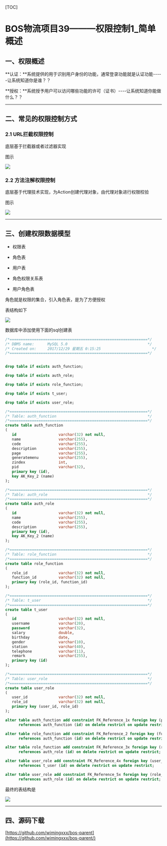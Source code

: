 
[TOC]


# BOS物流项目39———权限控制1\_简单概述


## 一、权限概述

**认证：**系统提供的用于识别用户身份的功能，通常登录功能就是认证功能-----让系统知道你是谁？？
**授权：**系统授予用户可以访问哪些功能的许可（证书）----让系统知道你能做什么？？


---

## 二、常见的权限控制方式

### 2.1 URL拦截权限控制

底层基于拦截器或者过滤器实现图示
![](../image/39/1.png)



### 2.2 方法注解权限控制

底层基于代理技术实现，为Action创建代理对象，由代理对象进行权限校验

图示
![](../image/39/2.png)



---

## 三、创建权限数据模型

- 权限表

- 角色表

- 用户表

- 角色权限关系表

- 用户角色表

角色就是权限的集合，引入角色表，是为了方便授权表结构如下
![](../image/39/3.jpg)
数据库中添加使用下面的sql创建表
```sql
/*==============================================================*/
/* DBMS name:      MySQL 5.0                                    */
/* Created on:     2017/12/29 星期五 0:15:25                       */
/*==============================================================*/


drop table if exists auth_function;

drop table if exists auth_role;

drop table if exists role_function;

drop table if exists t_user;

drop table if exists user_role;

/*==============================================================*/
/* Table: auth_function                                         */
/*==============================================================*/
create table auth_function
(
   id                   varchar(32) not null,
   name                 varchar(255),
   code                 varchar(255),
   description          varchar(255),
   page                 varchar(255),
   generatemenu         varchar(255),
   zindex               int,
   pid                  varchar(32),
   primary key (id),
   key AK_Key_2 (name)
);

/*==============================================================*/
/* Table: auth_role                                             */
/*==============================================================*/
create table auth_role
(
   id                   varchar(32) not null,
   name                 varchar(255),
   code                 varchar(255),
   description          varchar(255),
   primary key (id),
   key AK_Key_2 (name)
);

/*==============================================================*/
/* Table: role_function                                         */
/*==============================================================*/
create table role_function
(
   role_id              varchar(32) not null,
   function_id          varchar(32) not null,
   primary key (role_id, function_id)
);

/*==============================================================*/
/* Table: t_user                                                */
/*==============================================================*/
create table t_user
(
   id                   varchar(32) not null,
   username             varchar(20),
   password             varchar(32),
   salary               double,
   birthday             date,
   gender               varchar(10),
   station              varchar(40),
   telephone            varchar(11),
   remark               varchar(255),
   primary key (id)
);

/*==============================================================*/
/* Table: user_role                                             */
/*==============================================================*/
create table user_role
(
   user_id              varchar(32) not null,
   role_id              varchar(32) not null,
   primary key (user_id, role_id)
);

alter table auth_function add constraint FK_Reference_1x foreign key (pid)
      references auth_function (id) on delete restrict on update restrict;

alter table role_function add constraint FK_Reference_2 foreign key (function_id)
      references auth_function (id) on delete restrict on update restrict;

alter table role_function add constraint FK_Reference_3x foreign key (role_id)
      references auth_role (id) on delete restrict on update restrict;

alter table user_role add constraint FK_Reference_4x foreign key (user_id)
      references t_user (id) on delete restrict on update restrict;

alter table user_role add constraint FK_Reference_5x foreign key (role_id)
      references auth_role (id) on delete restrict on update restrict;```


最终的表结构是

![](../image/39/3.png)


----

## 四、源码下载

[https://github.com/wimingxxx/bos-parent](https://github.com/wimingxxx/bos-parent/)
